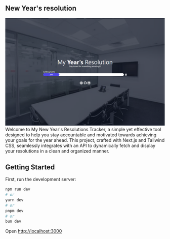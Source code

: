 ## New Year's resolution

![Screenshot](screenshots/1.png)
Welcome to My New Year's Resolutions Tracker, a simple yet effective tool designed to help you stay accountable and motivated towards achieving your goals for the year ahead. This project, crafted with Next.js and Tailwind CSS, seamlessly integrates with an API to dynamically fetch and display your resolutions in a clean and organized manner.


## Getting Started

First, run the development server:

```bash
npm run dev
# or
yarn dev
# or
pnpm dev
# or
bun dev
```

Open [http://localhost:3000](http://localhost:3000)

